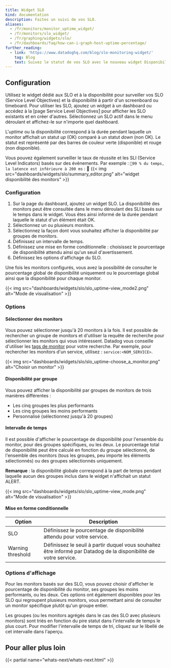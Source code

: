 ```yaml
---
title: Widget SLO
kind: documentation
description: Faites un suivi de vos SLO.
aliases:
  - /fr/monitors/monitor_uptime_widget/
  - /fr/monitors/slo_widget/
  - /fr/graphing/widgets/slo/
  - /fr/dashboards/faq/how-can-i-graph-host-uptime-percentage/
further_reading:
  - link: 'https://www.datadoghq.com/blog/slo-monitoring-widget/'
    tag: Blog
    text: Suivez le statut de vos SLO avec le nouveau widget Disponibilité des monitors
---
```

## Configuration

Utilisez le widget dédié aux SLO et à la disponibilité pour surveiller vos SLO (Service Level Objectives) et la disponibilité à partir d'un screenboard ou timeboard. Pour utiliser les SLO, ajoutez un widget à un dashboard ou accédez à la [page Service Level Objectives[1] pour afficher les SLO existants et en créer d'autres. Sélectionnez un SLO actif dans le menu déroulant et affichez-le sur n'importe quel dashboard.

L'*uptime* ou la disponibilité correspond à la durée pendant laquelle un monitor affichait un statut *up* (OK) comparé à un statut *down* (non OK). Le statut est représenté par des barres de couleur verte (disponible) et rouge (non disponible).

Vous pouvez également surveiller le taux de réussite et les SLI (Service Level Indicators) basés sur des événements. Par exemple : `99 % du temps, la latence est inférieure à 200 ms` :

{{< img src="dashboards/widgets/slo/summary_editor.png" alt="widget disponibilité des monitors" >}}

### Configuration

1. Sur la page du dashboard, ajoutez un widget SLO. La disponibilité des monitors peut être consultée dans le menu déroulant des SLI basés sur le temps dans le widget. Vous êtes ainsi informé de la durée pendant laquelle le statut d'un élément était OK.
2. Sélectionnez un ou plusieurs monitors.
3. Sélectionnez la façon dont vous souhaitez afficher la disponibilité par groupes de monitors.
4. Définissez un intervalle de temps.
5. Définissez une mise en forme conditionnelle : choisissez le pourcentage de disponibilité attendu ainsi qu'un seuil d'avertissement.
6. Définissez les options d'affichage du SLO.

Une fois les monitors configurés, vous avez la possibilité de consulter le pourcentage global de disponibilité uniquement ou le pourcentage global ainsi que la disponibilité pour chaque monitor.

{{< img src="dashboards/widgets/slo/slo_uptime-view_mode2.png" alt="Mode de visualisation"  >}}

### Options

#### Sélectionner des monitors

Vous pouvez sélectionner jusqu'à 20 monitors à la fois. Il est possible de rechercher un groupe de monitors et d'utiliser la requête de recherche pour sélectionner les monitors qui vous intéressent. Datadog vous conseille d'utiliser les [tags de monitor][2] pour votre recherche. Par exemple, pour rechercher les monitors d'un service, utilisez : `service:<NOM_SERVICE>`.

{{< img src="dashboards/widgets/slo/slo_uptime-choose_a_monitor.png" alt="Choisir un monitor" >}}

#### Disponibilité par groupe

Vous pouvez afficher la disponibilité par groupes de monitors de trois manières différentes :

- Les cinq groupes les plus performants
- Les cinq groupes les moins performants
- Personnalisé (sélectionnez jusqu'à 20 groupes)

#### Intervalle de temps

Il est possible d'afficher le pourcentage de disponibilité pour l'ensemble du monitor, pour des groupes spécifiques, ou les deux. Le pourcentage total de disponibilité peut être calculé en fonction du groupe sélectionné, de l'ensemble des monitors (tous les groupes, peu importe les éléments sélectionnés) ou des groupes sélectionnés uniquement.

**Remarque** : la disponibilité globale correspond à la part de temps pendant laquelle aucun des groupes inclus dans le widget n'affichait un statut ALERT.

{{< img src="dashboards/widgets/slo/slo_uptime-view_mode.png" alt="Mode de visualisation"  >}}

#### Mise en forme conditionnelle

| Option              | Description                                                               |
| ------------------- | ------------------------------------------------------------------------- |
| SLO                 | Définissez le pourcentage de disponibilité attendu pour votre service.                               |
| Warning threshold   | Définissez le seuil à partir duquel vous souhaitez être informé par Datadog de la disponibilité de votre service.   |

### Options d'affichage

Pour les monitors basés sur des SLO, vous pouvez choisir d'afficher le pourcentage de disponibilité du monitor, ses groupes les moins performants, ou les deux. Ces options ont également disponibles pour les SLO qui regroupent plusieurs monitors, vous permettant ainsi de consulter un monitor spécifique plutôt qu'un groupe entier.

Les groupes (ou les monitors agrégés dans le cas des SLO avec plusieurs monitors) sont triés en fonction du pire statut dans l'intervalle de temps le plus court. Pour modifier l'intervalle de temps de tri, cliquez sur le libellé de cet intervalle dans l'aperçu.

## Pour aller plus loin

{{< partial name="whats-next/whats-next.html" >}}

[1]: https://app.datadoghq.com/slo
[2]: /fr/getting_started/getting_started/tagging/using_tags/?tab=assignment#monitors
